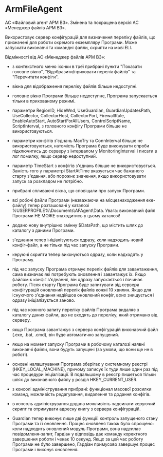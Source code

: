 # ArmFileAgent
АС «Файловий агент АРМ ВЗ». Змінена та покращена версія АС «Менеджер файлів АРМ ВЗ».

Використовує сервер конфігурацій для визначення переліку файлів, що призначені для роботи окремого екземпляру Програми. Може запускати виконавчі та командні файли, скрипти на мові ELI.

Відмінності від АС «Менеджер файлів АРМ ВЗ»:

- з контекстного меню іконки в треї прибрані пункти "Показати головне вікно", "Відобразити/приховати перелік файлів" та "Перечитати конфіги".
	
- вікна для відображення переліку файлів більше недоступні.
	
- головне вікно Програми більше недоступне, Програма запускається тільки в прихованому режимі.
	
- параметри RegionID, HideWnd, UseGuardian, GuardianUpdatesPath, UseCollector, CollectorHost, CollectorPort, FirewallRule, EnableAutoStart, AutoStartForAllUsers, ControlScriptName, ScriptInterval, з головного конфігу Програми більше не використовуються.
	
- параметри конфігів з'єднань MaxTry та ConnInterval більше не використовуються, натомість Програма буде виконувати спроби підключитись до серверу з інтервалом у MonitoringInterval і писати в лог помилку, якщо сервер недоступний.
	
- параметр TimeStart з конфігів з'єднань більше не використовується. Замість того у параметрі StartAtTime вказується час бажаного старту з'єдання, або порожнє значення, якщо використовувати запуск за розкладом не потрібно.
	
- прибрані спливаючі вікна, що сповіщали про запуск Програми.
	
- всі робочі файли Програми (незважаючи на місцезнаходження exe-файлу) тепер розташовані у каталозі %USERPROFILE%\Documents\AFAgent\Data. Увага: виконавчий файл Програми НЕ МОЖЕ знаходитись у цьому каталозі!
	
- додано нову внутрішню змінну $DataPath, що містить шлях до каталогу з даними Програми.
	
- з'єднання тепер ініціалізуються одразу, коли надходить новий конфіг-файл, а не тільки під час запуску Програми.
	
- керуючі скрипти тепер виконуються одразу, коли надходять у Програму.
	
- під час запуску Програма отримує перелік файлів для завантаження, сама визначає які потребують оновлення і завантажує їх. Якщо файлом є конфіг з'єднання, він одразу запускається і починає роботу. Після старту Програма буде запитувати від сервера конфігурацій оновлений перелік файлів кожні 10 хвилин. Якщо для існуючого з'єднання надійшов оновлений конфіг, воно знищується і одразу ініціалізується заново.
	
- під час кожного запиту переліку файлів Програма видаляє з каталогу даних файли, що не входять до переліку, який отримано від серверу.
	
- якщо Програма завантажує з сервера конфігурацій виконавчий файл (.exe, .bat, .cmd), він буде автоматично запущений.
	
- якщо на момент запуску Програми в робочому каталозі наявні виконавчі файли, вони будуть запущені (за умови, що вони ще не в роботі).
	
- основні налаштування Програма зберігає у системному реєстрі (HKEY_LOCAL_MACHINE), причому записує їх туди лише один раз під час процедури ініціалізації. В подальшому в реєстр пишеться тільки шлях до виконавчого файлу у розділ HKEY_CURRENT_USER.
	
- з консолі адміністрування прибрані: функціонал масової розсилки команд, можливість редагування, видалення та додання конфігів.
	
- в консоль адміністрування додана можливість надсилати керуючий скрипт та отримувати адресну книгу з сервера конфігурацій.
	
- Guardian тепер виконує лише дві функції: контроль запущеного стану Програми та її оновлення. Процес оновленя також було спрощено: коли надходить оновлений модуль Програми, вона надсилає повідомленя-запит, Гардіан у відповідь дає команду коректного завершення роботи і чекає 10 секунд. Якщо за цей час роботу Програми не було завершено, Гардіан примусово завершує процес Програми і виконує оновлення.
